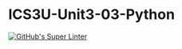 # ICS3U-Unit3-03-Python


[![GitHub's Super Linter](https://github.com/huihangisaac-ho/ICS3U-Unit3-03-Python/workflows/GitHub's%20Super%20Linter/badge.svg)](https://github.com/huihangisaac-ho/ICS3U-Unit3-03-Python/actions)
